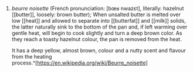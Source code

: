 1. *beurre noisette* (French pronunciation: [bœʁ nwazɛt], literally: hazelnut [[butter]], loosely: brown butter); When unsalted butter is melted over low [[heat]] and allowed to separate into [[butterfat]] and [[milk]] solids, the latter naturally sink to the bottom of the pan and, if left warming over gentle heat, will begin to cook slightly and turn a deep brown color. As they reach a toasty hazelnut colour, the pan is removed from the heat.
   
   It has a deep yellow, almost brown, colour and a nutty scent and flavour from the heating process.^[https://en.wikipedia.org/wiki/Beurre_noisette]